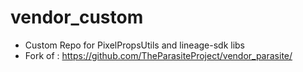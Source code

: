 # vendor_custom

- Custom Repo for PixelPropsUtils and lineage-sdk libs
- Fork of : https://github.com/TheParasiteProject/vendor_parasite/
